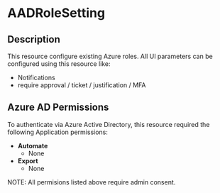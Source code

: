 # AADRoleSetting

## Description

This resource configure existing Azure roles. All UI parameters can be configured using this resource like:
- Notifications
- require approval / ticket / justification / MFA

## Azure AD Permissions

To authenticate via Azure Active Directory, this resource required the following Application permissions:

* **Automate**
  * None
* **Export**
  * None

NOTE: All permisions listed above require admin consent.
